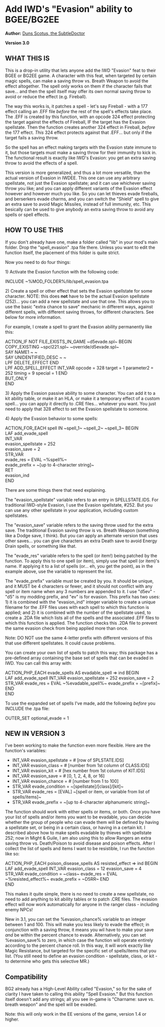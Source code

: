 <!DOCTYPE html PUBLIC "-//W3C//DTD XHTML 1.0 Strict//EN" "http://www.w3.org/TR/xhtml1/DTD/xhtml1-strict.dtd">
<html xmlns="http://www.w3.org/1999/xhtml" lang="en" xml:lang="en">
<head>
<title>IWD-style Spell Evasion</title>
<meta http-equiv="Content-Type" content="text/html; charset=iso-8859-1" />
<link rel="stylesheet" href="style/g3readme_cam.css" type="text/css" />
<link href="style/g3icon.ico" rel="icon" type="image/bmp" />
</head>
<body>
<h1>Add IWD's "Evasion" ability to BGEE/BG2EE</h1>
<div class="section">
  <p><strong>Author:</strong> <a href="http://forums.gibberlings3.net/index.php?showuser=6306">Duns Scotus, the SubtleDoctor</a><br />
</p>
<p><strong> Version 3.0 </strong></p>
</div>
<h2>WHAT THIS IS</h2>
<div class="section">
  <p>This is a drop-in utility that lets anyone add the IWD "Evasion" feat to their BGEE or BG2EE game.  A character with this feat, when targeted by certain magic spells, can make a saving throw vs. Breath Weapon to avoid the effect altogether.  The spell only works on them if the character fails that save... and then the spell itself may offer its own normal saving throw to avoid or reduce the effect (e.g. Fireball).</p>
  <p>The way this works is, it patches a spell - let's say Fireball - with a 177 effect calling an .EFF file <i>before</i> the rest of the spell's effects take place.  The .EFF is created by this function, with an opcode 324 effect protecting the target against the effects of Fireball, IF the target has the Evasion spellstate.  Then the function creates another 324 effect in Fireball, <i>before</i> the 177 effect.  <i>This</i> 324 effect protects against that .EFF... but only if the target fails a saving throw.</p>
  <p>So the spell has an effect making targets with the Evasion state immune to it, but those targets must make a saving throw for their immunity to kick in.  The functional result is exactly like IWD's Evasion: you get an extra saving throw to avoid the effects of a spell.</p>
  <p>This version is more generalized, and thus a lot more versatile, than the actual version of Evasion in IWDEE.  This one can use any arbitrary spellstate, not just the Evasion spellstate; and it can use whichever saving throw you like; and you can apply different variants of the Evasion effect however and however much you like.  So you can let thieves evade fireballs, and berserkers evade charms, and you can switch the "Shield" spell to give an extra save to avoid Magic Missiles, instead of full immunity, etc. This besically can be used to give anybody an extra saving throw to avoid any spells or spell effects.
</div>
<h2>HOW TO USE THIS</h2>
<div class="section">
  <p>If you don't already have one, make a folder called "lib" in your mod's main folder.  Drop the "spell_evasion" .tpa file there.  Unless you want to edit the function itself, the placement of this folder is quite strict.
  <p>Now you need to do four things:<br />
  <p>1) Activate the Evasion function with the following code:</p>
    <div class="kit_description">
	INCLUDE ~%MOD_FOLDER%/lib/spell_evasion.tpa</b></p>
	</div>
  <p>2) Create a spell or other effect that sets the Evasion spellstate for some character.  NOTE: this does <b>not</b> have to be the actual Evasion spellstate (252)... you can add a new spellstate and use that one.  This allows you to use the basic "extra chance to save" mechanic in different ways, against different spells, with different saving throws, for different characters.  See below for more information.</p>
  <p>For example, I create a spell to grant the Evasion ability permanently like this:
    <div class="kit_description">
	ACTION_IF NOT FILE_EXISTS_IN_GAME ~d5evade.spl~ BEGIN<br />
	  COPY_EXISTING ~spcl221.spl~ ~override/d5evade.spl~<br />
		SAY NAME1 ~ ~<br />
		SAY UNIDENTIFIED_DESC ~ ~<br />
		LPF DELETE_EFFECT END<br />
		LPF ADD_SPELL_EFFECT INT_VAR opcode = 328 target = 1 parameter2 = 252 timing = 9 special = 1 END<br />
	  BUT_ONLY<br />
	END</p>
	</div>
  <p>3) Apply the Evasion passive ability to some character.  You can add it to a kit ability table, or make it an HLA, or make it a temporary effect of a custom spell... you can apply it directly to .CRE files... whatever you want.  You just need to apply that 328 effect to set the Evasion spellstate to someone.
  <p>4) Apply the Evasion behavior to some spells:
    <div class="kit_description">
	ACTION_FOR_EACH spell IN ~spell_1~ ~spell_2~ ~spell_3~ BEGIN<br />
	  LAF add_evade_spell <br />
		INT_VAR <br />
		  evasion_spellstate = 252 <br />
		  evasion_save = 2 <br />
		STR_VAR <br />
		  evade_res = EVAL ~%spell%~ <br />
		  evade_prefix = ~[up to 4-character string]~ <br />
		RET <br />
		  evasion_ind <br />
	  END</p>
	</div>
  <p>There are some things there that need explaining.</p>
  <p>The "evasion_spellstate" variable refers to an entry in SPELLSTATE.IDS.  For traditional IWD-style Evasion, I use the Evasion spellstate, #252.  But you can use any other spellstate in your application, including custom spellstates.</p>
  <p>The "evasion_save" variable refers to the saving throw used for the extra save.  The traditional Evasion saving throw is vs. Breath Weapon (something like a Dodge save, I think).  But you can apply an alternate version that uses other saves... you can give characters an extra Death save to avoid Energy Drain spells, or something like that.</p>
  <p>The "evade_res" variable refers to the spell (or item!) being patched by the function.  To apply this to one spell (or item), simply use that spell (or item)'s name.  If applying it to a list of spells (or... eh, you get the point), as in the example above, use the variable to represent the list.</p>
  <p>The "evade_prefix" variable must be created by you.  It should be unique, and it MUST be 4 characters or fewer, and it should not conflict with any spell or item name when any 3 numbers are appended to it.  I use "d5ev" - "d5" is my modding prefix, and "ev" is for evasion.  This prefix has two uses: 1) it is combined with the "evasion_ind" integer variable to create a unique filename for the .EFF files uses with each spell to which this function is applied; and 2) it is combined with the number of the spellstate used, to create a .2DA file which lists all of the spells and the associated .EFF files to which this function is applied.  The function checks this .2DA file to prevent the same evasion check from being applied more than once.</p>
  <p>Note: DO NOT use the same 4-letter prefix with different versions of this that use different spellstates.  It could cause problems.</p>
  <p>You can create your own list of spells to patch this way; this package has a pre-defined array containing the base set of spells that can be evaded in IWD.  You can call this array with:</p>
<div class="kit_description">
  	ACTION_PHP_EACH evade_spells AS evadable_spell => ind BEGIN <br />
  	LAF add_evade_spell INT_VAR evasion_spellstate = 252 evasion_save = 2 STR_VAR evade_res = EVAL ~%evadable_spell%~ evade_prefix = ~[prefix]~ END <br />
	END</p>
	</div>
	To use the expanded set of spells I've made, add the following <i>before</i> you INCLUDE the .tpa file:</p>
    <div class="kit_description">
OUTER_SET optional_evade = 1
	</div>
</div>
<h2>NEW IN VERSION 3</h2>
<div class="section">
  <p>I've been working to make the function even more flexible.  Here are the function's variables:
  <ul>
    <li>INT_VAR evasion_spellstate = # [row of SPLSTATE.IDS]
    <li>INT_VAR evasion_class = # [number from 1st column of CLASS.IDS]
    <li>INT_VAR evasion_kit = # [hex number from 1st column of KIT.IDS]
    <li>INT_VAR evasion_save = # [0, 1, 2, 4, 8, or 16]
    <li>INT_VAR evasion_chance = # [number from 1 to 100]
    <li>STR_VAR evade_condition = ~[spellstate]/[class]/[kit]~
    <li>STR_VAR evade_res = [EVAL] ~[spell or item, or variable from list of spells/items]~
    <li>STR_VAR evade_prefix = ~[up to 4-character alphanumeric string]~
  </ul>
  </p>
  <p>The function should work with either spells or items, or both.  Once you have your list of spells and/or items you want to be evadable, you can decide whether the group of people who can evade them will be defined by having a spellstate set, or being in a certain class, or having in a certain kit.  I described above how to make spells evadable by thieves with spellstate 252; now in Might & Guile, I am also using this to allow Rangers an extra saving throw vs. Death/Poison to avoid disease and poison effects.  After I collect the list of spells and items I want to be resistible, I run the function like so:</p>
  <p>ACTION_PHP_EACH poison_disease_spells AS resisted_effect => ind BEGIN<br />
    LAF add_evade_spell INT_VAR evasion_class = 12 evasion_save = 4 STR_VAR evade_condition = ~class~ evade_res = EVAL ~%resisted_effect%~ evade_prefix = ~D5RR~ END<br />
  END</p>
  <p>This makes it quite simple, there is no need to create a new spellstate, no need to add anything to kit ability tables or to patch .CRE files.  The evasion effect will now work automatically for anyone in the ranger class - including enemy NPCs!</p>
  <p>New in 3.1, you can set the %evasion_chance% variable to an integer between 1 and 100. This will make you less likely to evade the effect; in conjunction with a saving throw, it means you wil have to make your save <i>and</i> be within the percent chance to evade. Alternatively, you can set %evasion_save% to zero, in which case the function will operate entirely according to the percent chance roll. In this way, it will work exactly like Magic Resistance, but targeted for the specific set of spells/items that you list.  (You still need to define an evasion condition - spellstate, class, or kit - to determine who gets this selective MR.)</p>
</div>
<h2>Compatibility</h2>
<div class="section">
  <p>BG2 already has a High-Level Ability called "Evasion," so for the sake of clarity I have taken to calling this ability "Spell Evasion." But this function itself doesn't add any strings; all you see in-game is "Charname: save vs. breath weapon" and the spell will be evaded.</p>
  <p>Note: this will only work in the EE versions of the game, version 1.4 or higher.</p>
</div>
</body>
</html>
